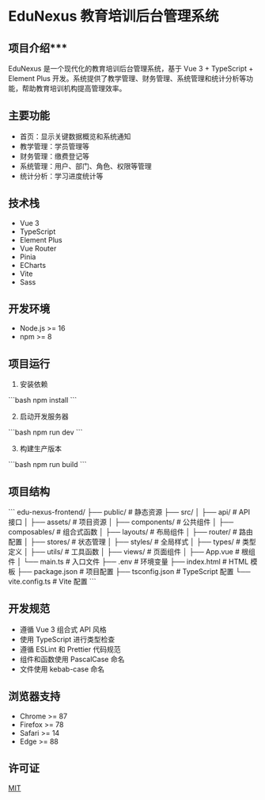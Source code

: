 # EduNexus 教育培训后台管理系统

## 项目介绍***

EduNexus 是一个现代化的教育培训后台管理系统，基于 Vue 3 + TypeScript + Element Plus 开发。系统提供了教学管理、财务管理、系统管理和统计分析等功能，帮助教育培训机构提高管理效率。

## 主要功能

- 首页：显示关键数据概览和系统通知
- 教学管理：学员管理等
- 财务管理：缴费登记等
- 系统管理：用户、部门、角色、权限等管理
- 统计分析：学习进度统计等

## 技术栈

- Vue 3
- TypeScript
- Element Plus
- Vue Router
- Pinia
- ECharts
- Vite
- Sass

## 开发环境

- Node.js >= 16
- npm >= 8

## 项目运行

1. 安装依赖

\`\`\`bash
npm install
\`\`\`

2. 启动开发服务器

\`\`\`bash
npm run dev
\`\`\`

3. 构建生产版本

\`\`\`bash
npm run build
\`\`\`

## 项目结构

\`\`\`
edu-nexus-frontend/
├── public/             # 静态资源
├── src/
│   ├── api/           # API 接口
│   ├── assets/        # 项目资源
│   ├── components/    # 公共组件
│   ├── composables/   # 组合式函数
│   ├── layouts/       # 布局组件
│   ├── router/        # 路由配置
│   ├── stores/        # 状态管理
│   ├── styles/        # 全局样式
│   ├── types/         # 类型定义
│   ├── utils/         # 工具函数
│   ├── views/         # 页面组件
│   ├── App.vue        # 根组件
│   └── main.ts        # 入口文件
├── .env               # 环境变量
├── index.html         # HTML 模板
├── package.json       # 项目配置
├── tsconfig.json      # TypeScript 配置
└── vite.config.ts     # Vite 配置
\`\`\`

## 开发规范

- 遵循 Vue 3 组合式 API 风格
- 使用 TypeScript 进行类型检查
- 遵循 ESLint 和 Prettier 代码规范
- 组件和函数使用 PascalCase 命名
- 文件使用 kebab-case 命名

## 浏览器支持

- Chrome >= 87
- Firefox >= 78
- Safari >= 14
- Edge >= 88

## 许可证

[MIT](LICENSE) 